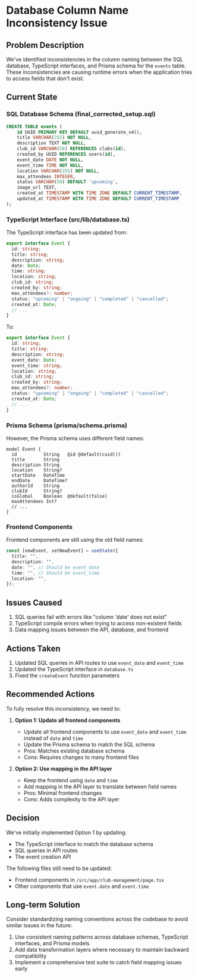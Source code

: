 # Database Column Name Inconsistency Issue

## Problem Description

We've identified inconsistencies in the column naming between the SQL database, TypeScript interfaces, and Prisma schema for the `events` table. These inconsistencies are causing runtime errors when the application tries to access fields that don't exist.

## Current State

### SQL Database Schema (final_corrected_setup.sql)
```sql
CREATE TABLE events (
    id UUID PRIMARY KEY DEFAULT uuid_generate_v4(),
    title VARCHAR(255) NOT NULL,
    description TEXT NOT NULL,
    club_id VARCHAR(50) REFERENCES clubs(id),
    created_by UUID REFERENCES users(id),
    event_date DATE NOT NULL,
    event_time TIME NOT NULL,
    location VARCHAR(255) NOT NULL,
    max_attendees INTEGER,
    status VARCHAR(50) DEFAULT 'upcoming',
    image_url TEXT,
    created_at TIMESTAMP WITH TIME ZONE DEFAULT CURRENT_TIMESTAMP,
    updated_at TIMESTAMP WITH TIME ZONE DEFAULT CURRENT_TIMESTAMP
);
```

### TypeScript Interface (src/lib/database.ts)
The TypeScript interface has been updated from:
```typescript
export interface Event {
  id: string;
  title: string;
  description: string;
  date: Date;
  time: string;
  location: string;
  club_id: string;
  created_by: string;
  max_attendees?: number;
  status: "upcoming" | "ongoing" | "completed" | "cancelled";
  created_at: Date;
  // ...
}
```

To:
```typescript
export interface Event {
  id: string;
  title: string;
  description: string;
  event_date: Date;
  event_time: string;
  location: string;
  club_id: string;
  created_by: string;
  max_attendees?: number;
  status: "upcoming" | "ongoing" | "completed" | "cancelled";
  created_at: Date;
  // ...
}
```

### Prisma Schema (prisma/schema.prisma)
However, the Prisma schema uses different field names:
```prisma
model Event {
  id          String   @id @default(cuid())
  title       String
  description String
  location    String?
  startDate   DateTime
  endDate     DateTime?
  authorId    String
  clubId      String?
  isGlobal    Boolean  @default(false)
  maxAttendees Int?
  // ...
}
```

### Frontend Components
Frontend components are still using the old field names:
```typescript
const [newEvent, setNewEvent] = useState({
  title: "",
  description: "",
  date: "", // Should be event_date
  time: "", // Should be event_time
  location: "",
});
```

## Issues Caused

1. SQL queries fail with errors like "column 'date' does not exist"
2. TypeScript compile errors when trying to access non-existent fields
3. Data mapping issues between the API, database, and frontend

## Actions Taken

1. Updated SQL queries in API routes to use `event_date` and `event_time`
2. Updated the TypeScript interface in `database.ts`
3. Fixed the `createEvent` function parameters

## Recommended Actions

To fully resolve this inconsistency, we need to:

1. **Option 1: Update all frontend components**
   - Update all frontend components to use `event_date` and `event_time` instead of `date` and `time`
   - Update the Prisma schema to match the SQL schema 
   - Pros: Matches existing database schema
   - Cons: Requires changes to many frontend files

2. **Option 2: Use mapping in the API layer**
   - Keep the frontend using `date` and `time`
   - Add mapping in the API layer to translate between field names
   - Pros: Minimal frontend changes
   - Cons: Adds complexity to the API layer

## Decision

We've initially implemented Option 1 by updating:
- The TypeScript interface to match the database schema
- SQL queries in API routes
- The event creation API

The following files still need to be updated:
- Frontend components in `/src/app/club-management/page.tsx` 
- Other components that use `event.date` and `event.time`

## Long-term Solution

Consider standardizing naming conventions across the codebase to avoid similar issues in the future:
1. Use consistent naming patterns across database schemas, TypeScript interfaces, and Prisma models
2. Add data transformation layers where necessary to maintain backward compatibility
3. Implement a comprehensive test suite to catch field mapping issues early
